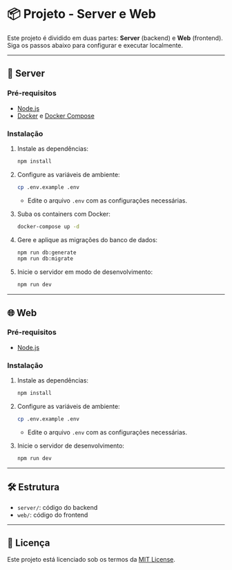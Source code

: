 # 📦 Projeto - Server e Web

Este projeto é dividido em duas partes: **Server** (backend) e **Web** (frontend). Siga os passos abaixo para configurar e executar localmente.

---

## 🚀 Server

### Pré-requisitos

- [Node.js](https://nodejs.org/)
- [Docker](https://www.docker.com/) e [Docker Compose](https://docs.docker.com/compose/)

### Instalação

1. Instale as dependências:

   ```bash
   npm install
   ```

2. Configure as variáveis de ambiente:

   ```bash
   cp .env.example .env
   ```

   - Edite o arquivo `.env` com as configurações necessárias.

3. Suba os containers com Docker:

   ```bash
   docker-compose up -d
   ```

4. Gere e aplique as migrações do banco de dados:

   ```bash
   npm run db:generate
   npm run db:migrate
   ```

5. Inicie o servidor em modo de desenvolvimento:
   ```bash
   npm run dev
   ```

---

## 🌐 Web

### Pré-requisitos

- [Node.js](https://nodejs.org/)

### Instalação

1. Instale as dependências:

   ```bash
   npm install
   ```

2. Configure as variáveis de ambiente:

   ```bash
   cp .env.example .env
   ```

   - Edite o arquivo `.env` com as configurações necessárias.

3. Inicie o servidor de desenvolvimento:
   ```bash
   npm run dev
   ```

---

## 🛠️ Estrutura

- `server/`: código do backend
- `web/`: código do frontend

---

## 📄 Licença

Este projeto está licenciado sob os termos da [MIT License](LICENSE).
